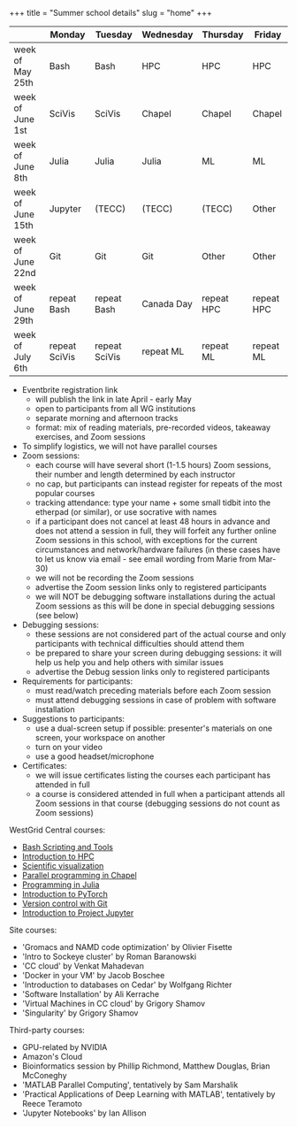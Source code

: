 +++
title = "Summer school details"
slug = "home"
+++

| | Monday | Tuesday | Wednesday | Thursday | Friday |
| -- | -- | -- | -- | -- | -- |
week of May 25th | Bash | Bash | HPC | HPC | HPC |
week of June 1st | SciVis | SciVis | Chapel | Chapel | Chapel |
week of June 8th | Julia | Julia | Julia | ML | ML |
week of June 15th | Jupyter | (TECC) | (TECC) | (TECC) | Other |
week of June 22nd | Git | Git | Git | Other | Other |
week of June 29th | repeat Bash | repeat Bash | Canada Day | repeat HPC | repeat HPC |
week of July 6th | repeat SciVis | repeat SciVis | repeat ML | repeat ML | repeat ML |

- Eventbrite registration link
  - will publish the link in late April - early May
  - open to participants from all WG institutions
  - separate morning and afternoon tracks
  - format: mix of reading materials, pre-recorded videos, takeaway exercises, and Zoom sessions
- To simplify logistics, we will not have parallel courses
- Zoom sessions:
  - each course will have several short (1-1.5 hours) Zoom sessions, their number and length
    determined by each instructor
  - no cap, but participants can instead register for repeats of the most popular courses
  - tracking attendance: type your name + some small tidbit into the etherpad (or similar), or use socrative with names
  - if a participant does not cancel at least 48 hours in advance and does not attend a session in full,
    they will forfeit any further online Zoom sessions in this school, with exceptions for the current
    circumstances and network/hardware failures (in these cases have to let us know via email - see email
    wording from Marie from Mar-30)
  - we will not be recording the Zoom sessions
  - advertise the Zoom session links only to registered participants
  - we will NOT be debugging software installations during the actual Zoom sessions as this will be done in special debugging sessions (see below)
- Debugging sessions:
  - these sessions are not considered part of the actual course and only participants with technical difficulties should attend them
  - be prepared to share your screen during debugging sessions: it will help us help you and help others with similar issues
  - advertise the Debug session links only to registered participants
- Requirements for participants:
  - must read/watch preceding materials before each Zoom session
  - must attend debugging sessions in case of problem with software installation
- Suggestions to participants:
  - use a dual-screen setup if possible: presenter's materials on one screen, your workspace on another
  - turn on your video
  - use a good headset/microphone
- Certificates:
  - we will issue certificates listing the courses each participant has attended in full
  - a course is considered attended in full when a participant attends all Zoom sessions in that course (debugging sessions do not count as Zoom sessions)
<!--   - perhaps get in touch with Phil Richardson (he gave them out last year) -->

WestGrid Central courses:
- [Bash Scripting and Tools](../bash-menu)
- [Introduction to HPC](../hpc-menu)
- [Scientific visualization](../scivis-menu)
- [Parallel programming in Chapel](../chapel-menu)
- [Programming in Julia](../julia)
- [Introduction to PyTorch](../ml)
- [Version control with Git](../git)
- [Introduction to Project Jupyter](../jupyter)

Site courses:
- 'Gromacs and NAMD code optimization' by Olivier Fisette
- 'Intro to Sockeye cluster' by Roman Baranowski
- 'CC cloud' by Venkat Mahadevan
- 'Docker in your VM' by Jacob Boschee
- 'Introduction to databases on Cedar' by Wolfgang Richter
- 'Software Installation' by Ali Kerrache
- 'Virtual Machines in CC cloud' by Grigory Shamov
- 'Singularity' by Grigory Shamov

Third-party courses:
- GPU-related by NVIDIA
- Amazon's Cloud
- Bioinformatics session by Phillip Richmond, Matthew Douglas, Brian McConeghy
- 'MATLAB Parallel Computing', tentatively by Sam Marshalik
- 'Practical Applications of Deep Learning with MATLAB', tentatively by Reece Teramoto
- 'Jupyter Notebooks' by Ian Allison
